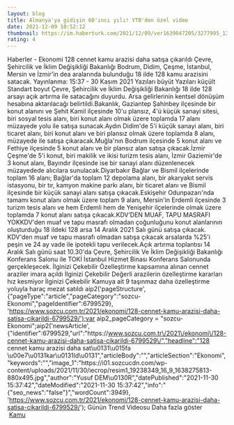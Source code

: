 ```yaml
--- 
layout: blog
title: Almanya'ya gidişin 60'ıncı yılı! YTB'den özel video
date: 2021-12-09 10:52:12
thumbnail: https://im.haberturk.com/2021/12/09/ver1639047205/3277995_1200x627.jpg
rating: 4
---
```

   Haberler - Ekonomi 128 cennet kamu arazisi daha satışa çıkarıldı Çevre, Şehircilik ve İklim Değişikliği Bakanlığı Bodrum, Didim, Çeşme, İstanbul, Mersin ve İzmir'in dea aralarında bulunduğu 18 ilde 128 kamu arazisini satacak.         Yayınlanma: 15:37 - 30 Kasım 2021                  Yazıları büyüt Yazıları küçült Standart boyut         Çevre, Şehircilik ve İklim Değişikliği Bakanlığı 18 ilde 128 arsayı açık artırma ile satacağını duyurdu. Arsa gelirlerinin kentsel dönüşüm hesabına aktarılacağı belirtildi.Bakanlık, Gaziantep Şahinbey ilçesinde bir konut alanını ve Şehit Kamil ilçesinde 10'u plansız, 4'ü küçük sanayi sitesi, biri sosyal tesis alanı, biri konut alanı olmak üzere toplamda 17 alanı müzayede yolu ile satışa sunacak.Aydın Didim'de 5'i küçük sanayi alanı, biri ticaret alanı, biri konut alanı ve biri plansız olmak üzere toplamda 8 alanı, müzayede ile satışa çıkaracak.Muğla'nın Bodrum ilçesinde 5 konut alanı ve Fethiye ilçesinde 5 konut alanı ve bir plansız alan satışa çıkacak.İzmir Çeşme'de 5'i konut, biri makilik ve ikisi turizm tesis alanı, İzmir Gaziemir'de 3 konut alanı, Bayındır ilçesinde ise bir sanayi alanı düzenlenecek müzayedede alıcılara sunulacak.Diyarbakır Bağlar ve Bismil ilçelerinde toplam 16 alanı; Bağlar'da toplam 12 depolama alanı, bir akaryakıt servis istasyonu, bir tır, kamyon makine parkı alanı, bir ticaret alanı ve Bismil ilçesinde bir küçük sanayi alanı satışa çıkacak.Eskişehir Odunpazarı'nda tamamı konut alanı olmak üzere toplam 9 alanı, Mersin'in Erdemli ilçesinde 3 turizm tesis alanı ve hem Erdemli hem de Yenişehir ilçelerinde olmak üzere toplamda 7 konut alanı satışa çıkacak.KDV’DEN MUAF, TAPU MASRAFI YOKKDV'den muaf ve tapu masrafı olmadan çoğunluğunu konut alanlarının oluşturduğu 18 ildeki 128 arsa 14 Aralık 2021 Salı günü satışa çıkacak. KDV'den muaf ve tapu masrafı olmadan satışa çıkacak arsalarda %25'i peşin ve 24 ay vade ile ipotekli tapu verilecek.Açık artırma toplantısı 14 Aralık Salı günü saat 10.30'da Çevre, Şehircilik Ve İklim Değişikliği Bakanlığı Konferans Salonu ile TOKİ İstanbul Hizmet Binası Konferans Salonunda gerçekleşecek.     İlginizi Çekebilir Özelleştirme kapsamına alınan cennet araziler imara açıldı      İlginizi Çekebilir Değerli arazilerin özelleştirme kararları hız kesmiyor      İlginizi Çekebilir Kamuya ait 9 taşınmaz daha özelleştirme yoluyla haraç mezat satıldı  aip2('pageStructure', {"pageType":"article","pageCategory":"sozcu-Ekonomi","pageIdentifier":6799529}, 'https://www.sozcu.com.tr/2021/ekonomi/128-cennet-kamu-arazisi-daha-satisa-cikarildi-6799529/');var aip2_pageCategory = "sozcu-Ekonomi";aip2('newsArticle', {"identifier":6799529,"url":"https:\/\/www.sozcu.com.tr\/2021\/ekonomi\/128-cennet-kamu-arazisi-daha-satisa-cikarildi-6799529\/","headline":"128 cennet kamu arazisi daha sat\u0131\u015fa \u00e7\u0131kar\u0131ld\u0131","articleBody":"","articleSection":"Ekonomi","keywords":"","image_1":"https:\/\/i01.sozcucdn.com\/wp-content\/uploads\/2021\/11\/30\/iecrop\/resim1_19238349_16_9_1638275813-880x495.jpg","author":"Yusuf DEM\u0130R","datePublished":"2021-11-30 15:37:42","dateModified":"2021-11-30 15:37:42","info":"{\"seo_news\":\"false\"}","wordCount":3949}, 'https://www.sozcu.com.tr/2021/ekonomi/128-cennet-kamu-arazisi-daha-satisa-cikarildi-6799529/');  Günün Trend Videosu   Daha fazla göster   </br>&nbsp;<a href="">Kamu</a>